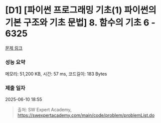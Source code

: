# [D1] [파이썬 프로그래밍 기초(1) 파이썬의 기본 구조와 기초 문법] 8. 함수의 기초 6 - 6325 

[문제 링크](https://swexpertacademy.com/main/code/problem/problemDetail.do?contestProbId=AWcWJUGa5c0DFAU4) 

### 성능 요약

메모리: 51,200 KB, 시간: 57 ms, 코드길이: 183 Bytes

### 제출 일자

2025-06-10 18:55



> 출처: SW Expert Academy, https://swexpertacademy.com/main/code/problem/problemList.do